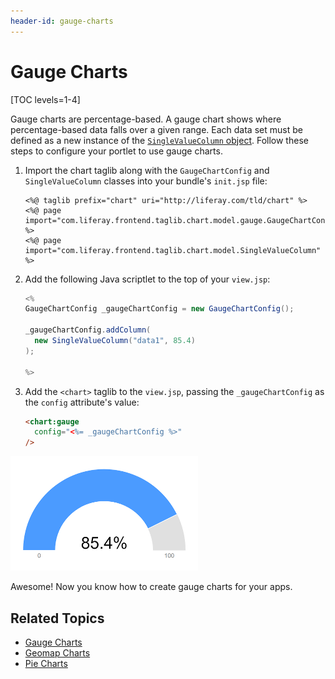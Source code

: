 ```yaml
---
header-id: gauge-charts
---
```


# Gauge Charts

[TOC levels=1-4]

Gauge charts are percentage-based. A gauge chart shows where percentage-based 
data falls over a given range. Each data set must be defined as a new instance 
of the 
[`SingleValueColumn` object](@app-ref@/foundation/latest/javadocs/com/liferay/frontend/taglib/chart/model/SingleValueColumn.html). 
Follow these steps to configure your portlet to use gauge charts. 

1.  Import the chart taglib along with the `GaugeChartConfig` and 
    `SingleValueColumn` classes into your bundle's `init.jsp` file:

    ```markup
    <%@ taglib prefix="chart" uri="http://liferay.com/tld/chart" %>
    <%@ page import="com.liferay.frontend.taglib.chart.model.gauge.GaugeChartConfig" %>
    <%@ page import="com.liferay.frontend.taglib.chart.model.SingleValueColumn" %>
    ```

2.  Add the following Java scriptlet to the top of your `view.jsp`:

    ```java
    <%
    GaugeChartConfig _gaugeChartConfig = new GaugeChartConfig();

    _gaugeChartConfig.addColumn(
      new SingleValueColumn("data1", 85.4)
    );

    %>
    ```

3.  Add the `<chart>` taglib to the `view.jsp`, passing the `_gaugeChartConfig` 
    as the `config` attribute's value:

    ```html
    <chart:gauge
      config="<%= _gaugeChartConfig %>"
    />
    ```

![Figure 1: A gauge chart shows where percentage-based data falls over a given range.](../../../../images/chart-taglib-gauge.png)

Awesome! Now you know how to create gauge charts for your apps. 

## Related Topics

- [Gauge Charts](/docs/7-2/reference/-/knowledge_base/r/gauge-charts)
- [Geomap Charts](/docs/7-2/reference/-/knowledge_base/r/geomap-charts)
- [Pie Charts](/docs/7-2/reference/-/knowledge_base/r/pie-charts)
